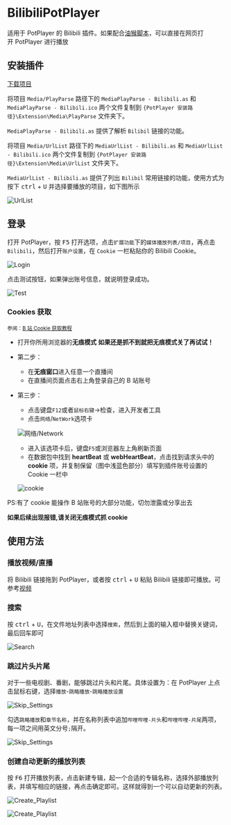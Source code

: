 # BilibiliPotPlayer

适用于 PotPlayer 的 Bilibili 插件。如果配合[油猴脚本](https://greasyfork.org/zh-CN/scripts/461800-bilibilipotplayer)，可以直接在网页打开 PotPlayer 进行播放

## 安装插件

[下载项目](https://github.com/chen310/BilibiliPotPlayer/archive/refs/heads/master.zip)

将项目 `Media/PlayParse` 路径下的 `MediaPlayParse - Bilibili.as` 和 `MediaPlayParse - Bilibili.ico` 两个文件复制到 `{PotPlayer 安装路径}\Extension\Media\PlayParse` 文件夹下。

`MediaPlayParse - Bilibili.as` 提供了解析 `Bilibil` 链接的功能。

将项目 `Media/UrlList` 路径下的 `MediaUrlList - Bilibili.as` 和 `MediaUrlList - Bilibili.ico` 两个文件复制到 `{PotPlayer 安装路径}\Extension\Media\UrlList` 文件夹下。

`MediaUrlList - Bilibili.as` 提供了列出 `Bilibil` 常用链接的功能，使用方式为按下 <kbd>ctrl</kbd> + <kbd>U</kbd> 并选择要播放的项目，如下图所示

![UrlList](https://cdn.jsdelivr.net/gh/chen310/BilibiliPotPlayer/public/urllist.png)

## 登录

打开 PotPlayer，按 <kbd>F5</kbd> 打开选项，点击`扩展功能`下的`媒体播放列表/项目`，再点击 `Bilibili`，然后打开`账户设置`，在 `Cookie` 一栏粘贴你的 Bilibili Cookie。

![Login](https://cdn.jsdelivr.net/gh/chen310/BilibiliPotPlayer/public/login.png)

点击测试按钮，如果弹出账号信息，就说明登录成功。

![Test](https://cdn.jsdelivr.net/gh/chen310/BilibiliPotPlayer/public/test.png)

### Cookies 获取

<small>参阅：<a href="https://github.com/XiaoMiku01/bili-live-heart/blob/master/doc_old/bili.md">B 站 Cookie 获取教程</a></small>

- 打开你所用浏览器的**无痕模式**
  **如果还是抓不到就把无痕模式关了再试试！**
- 第二步：
  - 在**无痕窗口**进入任意一个直播间
  - 在直播间页面点击右上角登录自己的 B 站账号
- 第三步：

  - 点击键盘`F12`或者`鼠标右键`->检查，进入开发者工具
  - 点击`网络`/`NetWork`选项卡

  ![网络/Network](http://i0.hdslb.com/bfs/album/4717448339d26a412ba23215d3ce674c549adf4f.png)

  - 进入该选项卡后，键盘`F5`或浏览器左上角刷新页面
  - 在数据包中找到 **heartBeat** 或 **webHeartBeat**，点击找到请求头中的 **cookie** 项，并复制保留（图中浅蓝色部分）填写到插件账号设置的 Cookie 一栏中

  ![cookie](http://i0.hdslb.com/bfs/album/01c052ec17757a34f6a256f03523efa89c3e4d56.jpg)

PS:有了 cookie 能操作 B 站账号的大部分功能，切勿泄露或分享出去

**如果后续出现报错,请关闭无痕模式抓 cookie**

## 使用方法

### 播放视频/直播

将 Bilibili 链接拖到 PotPlayer，或者按 <kbd>ctrl</kbd> + <kbd>U</kbd> 粘贴 Bilibili 链接即可播放。可参考[视频](https://www.bilibili.com/video/BV1mM41177kT)

### 搜索

按 <kbd>ctrl</kbd> + <kbd>U</kbd>，在文件地址列表中选择`搜索`，然后到上面的输入框中替换关键词，最后回车即可

![Search](https://cdn.jsdelivr.net/gh/chen310/BilibiliPotPlayer/public/search.png)

### 跳过片头片尾

对于一些电视剧、番剧，能够跳过片头和片尾。具体设置为：在 PotPlayer 上点击鼠标右键，选择`播放`-`跳略播放`-`跳略播放设置`

![Skip_Settings](https://cdn.jsdelivr.net/gh/chen310/BilibiliPotPlayer/public/skip_1.png)

勾选`跳略播放`和`章节名称`，并在名称列表中追加`哔哩哔哩-片头`和`哔哩哔哩-片尾`两项，每一项之间用英文分号`;`隔开。

![Skip_Settings](https://cdn.jsdelivr.net/gh/chen310/BilibiliPotPlayer/public/skip_2.png)

### 创建自动更新的播放列表

按 <kbd>F6</kbd> 打开播放列表，点击新建专辑，起一个合适的专辑名称，选择外部播放列表，并填写相应的链接，再点击确定即可。这样就得到一个可以自动更新的列表。

![Create_Playlist](https://cdn.jsdelivr.net/gh/chen310/BilibiliPotPlayer/public/create_playlist_1.png)

![Create_Playlist](https://cdn.jsdelivr.net/gh/chen310/BilibiliPotPlayer/public/create_playlist_2.png)

